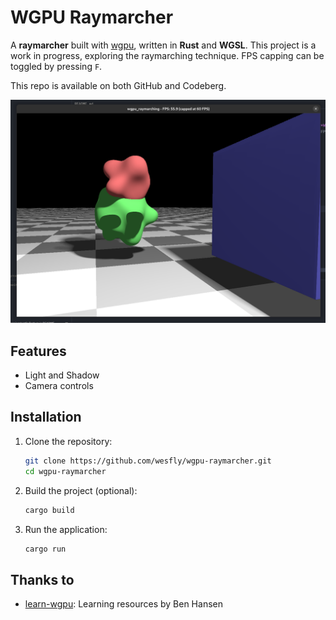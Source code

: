 # WGPU Raymarcher

A **raymarcher** built with [wgpu](https://github.com/gfx-rs/wgpu), written in **Rust** and **WGSL**. This project is a work in progress, exploring the raymarching technique. FPS capping can be toggled by pressing `F`.

This repo is available on both GitHub and Codeberg.

![Image](screenshots/screenshot.png)

## Features

- Light and Shadow
- Camera controls

## Installation

1. Clone the repository:

   ```bash
   git clone https://github.com/wesfly/wgpu-raymarcher.git
   cd wgpu-raymarcher
   ```

2. Build the project (optional):

   ```bash
   cargo build
   ```

3. Run the application:

   ```bash
   cargo run
   ```

## Thanks to

- [learn-wgpu](https://github.com/sotrh/learn-wgpu): Learning resources by Ben Hansen
